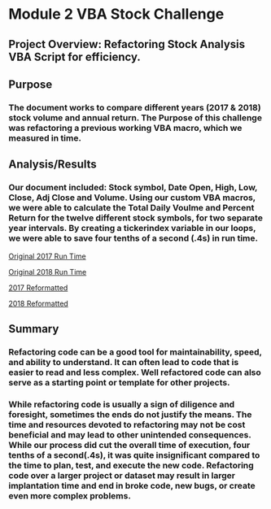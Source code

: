 # Module 2 VBA Stock Challenge
## Project Overview: Refactoring Stock Analysis VBA Script for efficiency.

## Purpose
### The document works to compare different years (2017 & 2018) stock volume and annual return. The Purpose of this challenge was refactoring a previous working VBA macro, which we measured in time. 

## Analysis/Results
### Our document included: Stock symbol, Date	Open, High, Low, Close, Adj Close and Volume. Using our custom VBA macros, we were able to calculate the Total Daily Voulme and Percent Return for the twelve different stock symbols, for two separate year intervals. By creating a tickerindex variable in our loops, we were able to save four tenths of a second (.4s) in run time. 

[Original 2017 Run Time](https://github.com/dmcadoo/stock-analysis/blob/main/Resources/All%20Stocks%202017%20time.png) 

[Original 2018 Run Time](https://github.com/dmcadoo/stock-analysis/blob/main/Resources/All%20Stocks%202018%20time.png) 

[2017 Reformatted](https://github.com/dmcadoo/stock-analysis/blob/main/Resources/All%20Stocks%20reformatted%202017%20time.png) 

[2018 Reformatted](https://github.com/dmcadoo/stock-analysis/blob/main/Resources/All%20Stocks%20reformatted%202018%20time.png)


## Summary

### Refactoring code can be a good tool for maintainability, speed, and ability to understand. It can often lead to code that is easier to read and less complex. Well refactored code can also serve as a starting point or template for other projects. 
### While refactoring code is usually a sign of diligence and foresight, sometimes the ends do not justify the means. The time and resources devoted to refactoring may not be cost beneficial and may lead to other unintended consequences. While our process did cut the overall time of execution, four tenths of a second(.4s), it was quite insignificant compared to the time to plan, test, and execute the new code. Refactoring code over a larger project or dataset may result in larger implantation time and end in broke code, new bugs, or create even more complex problems.
